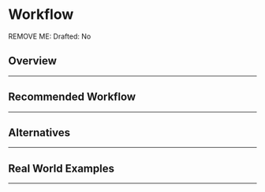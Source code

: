 # Workflow

REMOVE ME: Drafted: No

## Overview

---

## Recommended Workflow

---

## Alternatives

---

## Real World Examples

---